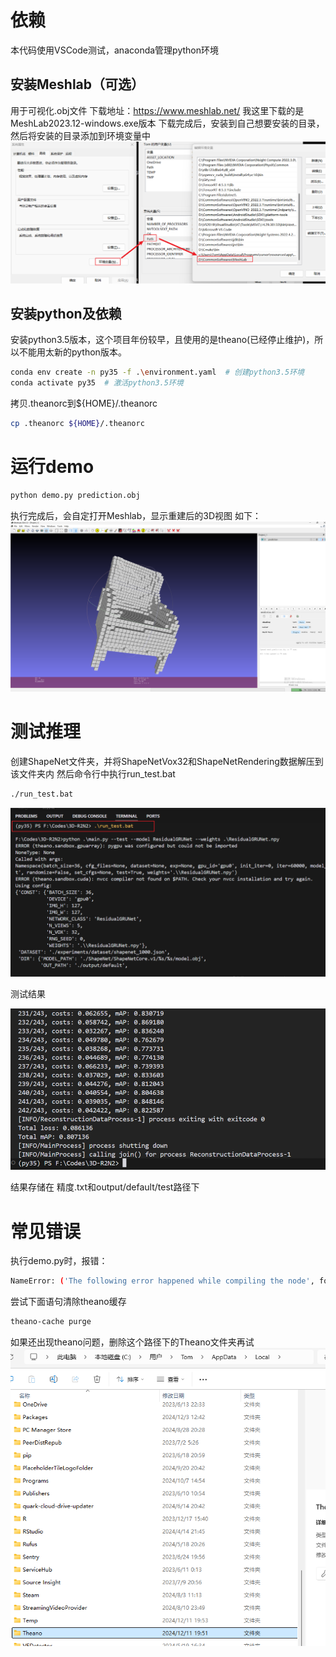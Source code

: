 

# 依赖
本代码使用VSCode测试，anaconda管理python环境

## 安装Meshlab（可选）
用于可视化.obj文件
下载地址：https://www.meshlab.net/
我这里下载的是MeshLab2023.12-windows.exe版本
下载完成后，安装到自己想要安装的目录，然后将安装的目录添加到环境变量中
![配置环境变量](./imgs/meshlab.png)


## 安装python及依赖
安装python3.5版本，这个项目年份较早，且使用的是theano(已经停止维护)，所以不能用太新的python版本。
```bash
conda env create -n py35 -f .\environment.yaml  # 创建python3.5环境
conda activate py35  # 激活python3.5环境
```

拷贝.theanorc到${HOME}/.theanorc
```bash
cp .theanorc ${HOME}/.theanorc
```


# 运行demo
```bash
python demo.py prediction.obj
```
执行完成后，会自定打开Meshlab，显示重建后的3D视图
如下：
![可视化结果](./imgs/show_result.png)


# 测试推理

创建ShapeNet文件夹，并将ShapeNetVox32和ShapeNetRendering数据解压到该文件夹内
然后命令行中执行run_test.bat
```bash
./run_test.bat
```
![执行测试脚本](./imgs/run_test.png)

测试结果

![精度](./imgs/inferennce_result.png)

结果存储在 精度.txt和output/default/test路径下

# 常见错误

执行demo.py时，报错：
```bash
NameError: ('The following error happened while compiling the node', forall_inplace,cpu,scan_fn}(Shape_i{0}.0, Subtensor{int64:int64:int8}.0, IncSubtensor{InplaceSet;:int64:}.0, IncSubtensor{InplaceSet;:int64:}.0, <TensorType(float32, 4D)>, <TensorType(float32, 4D)>, <TensorType(float32, 4D)>, <TensorType(float32, 4D)>, <TensorType(float32, 4D)>, <TensorType(float32, 4D)>, <TensorType(float32, 4D)>, <TensorType(float32, 4D)>, <TensorType(float32, 4D)>, <TensorType(float32, 4D)>, <TensorType(float32, 4D)>, <TensorType(float32, 4D)>, <TensorType(float32, 4D)>, <TensorType(float32, 4D)>, <TensorType(float32, 4D)>, <TensorType(float32, matrix)>, <TensorType(float32, matrix)>, <TensorType(float32, matrix)>, <TensorType(float32, matrix)>, InplaceDimShuffle{x,x,0,x,x}.0, InplaceDimShuffle{x,0}.0, InplaceDimShuffle{x,0,x,x}.0, InplaceDimShuffle{x,0,x,x}.0, InplaceDimShuffle{x,0,x,x}.0, InplaceDimShuffle{x,0,x,x}.0, InplaceDimShuffle{x,0,x,x}.0, InplaceDimShuffle{x,0,x,x}.0, InplaceDimShuffle{x,0,x,x}.0, InplaceDimShuffle{x,0,x,x}.0, InplaceDimShuffle{x,0,x,x}.0, InplaceDimShuffle{x,0,x,x}.0, InplaceDimShuffle{x,0,x,x}.0, InplaceDimShuffle{x,0,x,x}.0, InplaceDimShuffle{x,0,x,x}.0, InplaceDimShuffle{x,0,x,x}.0, InplaceDimShuffle{x,0,x,x}.0, InplaceDimShuffle{x,x,0,x,x}.0, InplaceDimShuffle{x,x,0,x,x}.0, Shape_i{4}.0, Shape_i{3}.0, Shape_i{1}.0, Shape_i{0}.0, Shape_i{4}.0, Shape_i{3}.0, Shape_i{1}.0, Shape_i{0}.0, Shape_i{4}.0, Shape_i{3}.0, Shape_i{1}.0, Shape_i{0}.0, Reshape{4}.0, Reshape{4}.0, Reshape{4}.0), '\n', "name 'CVM' is not defined")
```
尝试下面语句清除theano缓存
```bash
theano-cache purge
```

如果还出现theano问题，删除这个路径下的Theano文件夹再试
![清除缓存](./imgs/clear_theano.png)
